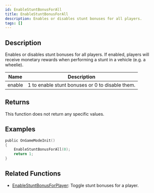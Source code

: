 ```yaml
---
id: EnableStuntBonusForAll
title: EnableStuntBonusForAll
description: Enables or disables stunt bonuses for all players.
tags: []
---
```


## Description

Enables or disables stunt bonuses for all players. If enabled, players will receive monetary rewards when performing a stunt in a vehicle (e.g. a wheelie).

| Name   | Description                                     |
| ------ | ----------------------------------------------- |
| enable | 1 to enable stunt bonuses or 0 to disable them. |

## Returns

This function does not return any specific values.

## Examples

```c
public OnGameModeInit()
{
    EnableStuntBonusForAll(0);
    return 1;
}
```

## Related Functions

- [EnableStuntBonusForPlayer](EnableStuntBonusForPlayer): Toggle stunt bonuses for a player.
